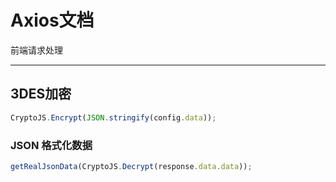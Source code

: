 # Axios文档

前端请求处理

---

## 3DES加密

```js
CryptoJS.Encrypt(JSON.stringify(config.data));
```

### JSON 格式化数据

```js
getRealJsonData(CryptoJS.Decrypt(response.data.data));
```
